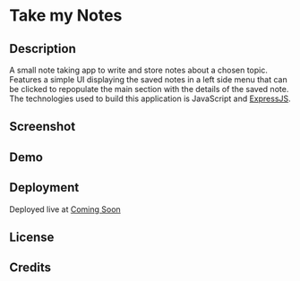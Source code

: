# Take my Notes

## Description

A small note taking app to write and store notes about a chosen topic. Features a simple UI displaying the saved notes in a left side menu that can be clicked to repopulate the main section with the details of the saved note. The technologies used to build this application is JavaScript and [ExpressJS](http://expressjs.com/).

## Screenshot

## Demo

## Deployment

Deployed live at [Coming Soon]()

## License

## Credits